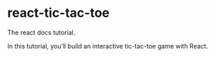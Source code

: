 # react-tic-tac-toe
The react docs tutorial.

In this tutorial, you’ll build an interactive tic-tac-toe game with React.